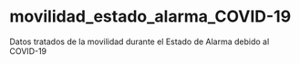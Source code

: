 # movilidad_estado_alarma_COVID-19
Datos tratados de la movilidad durante el Estado de Alarma debido al COVID-19
